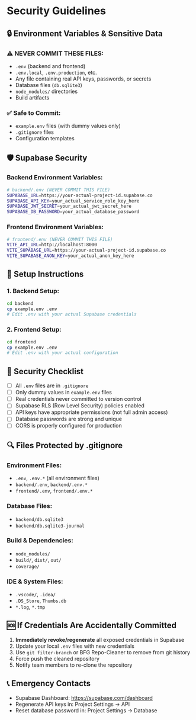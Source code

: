 # Security Guidelines

## 🔒 Environment Variables & Sensitive Data

### ⚠️ NEVER COMMIT THESE FILES:
- `.env` (backend and frontend)
- `.env.local`, `.env.production`, etc.
- Any file containing real API keys, passwords, or secrets
- Database files (`db.sqlite3`)
- `node_modules/` directories
- Build artifacts

### ✅ Safe to Commit:
- `example.env` files (with dummy values only)
- `.gitignore` files
- Configuration templates

## 🛡️ Supabase Security

### Backend Environment Variables:
```bash
# backend/.env (NEVER COMMIT THIS FILE)
SUPABASE_URL=https://your-actual-project-id.supabase.co
SUPABASE_API_KEY=your_actual_service_role_key_here
SUPABASE_JWT_SECRET=your_actual_jwt_secret_here
SUPABASE_DB_PASSWORD=your_actual_database_password
```

### Frontend Environment Variables:
```bash
# frontend/.env (NEVER COMMIT THIS FILE)
VITE_API_URL=http://localhost:8000
VITE_SUPABASE_URL=https://your-actual-project-id.supabase.co
VITE_SUPABASE_ANON_KEY=your_actual_anon_key_here
```

## 🔧 Setup Instructions

### 1. Backend Setup:
```bash
cd backend
cp example.env .env
# Edit .env with your actual Supabase credentials
```

### 2. Frontend Setup:
```bash
cd frontend
cp example.env .env
# Edit .env with your actual configuration
```

## 🚨 Security Checklist

- [ ] All `.env` files are in `.gitignore`
- [ ] Only dummy values in `example.env` files
- [ ] Real credentials never committed to version control
- [ ] Supabase RLS (Row Level Security) policies enabled
- [ ] API keys have appropriate permissions (not full admin access)
- [ ] Database passwords are strong and unique
- [ ] CORS is properly configured for production

## 🔍 Files Protected by .gitignore

### Environment Files:
- `.env`, `.env.*` (all environment files)
- `backend/.env`, `backend/.env.*`
- `frontend/.env`, `frontend/.env.*`

### Database Files:
- `backend/db.sqlite3`
- `backend/db.sqlite3-journal`

### Build & Dependencies:
- `node_modules/`
- `build/`, `dist/`, `out/`
- `coverage/`

### IDE & System Files:
- `.vscode/`, `.idea/`
- `.DS_Store`, `Thumbs.db`
- `*.log`, `*.tmp`

## 🆘 If Credentials Are Accidentally Committed

1. **Immediately revoke/regenerate** all exposed credentials in Supabase
2. Update your local `.env` files with new credentials
3. Use `git filter-branch` or BFG Repo-Cleaner to remove from git history
4. Force push the cleaned repository
5. Notify team members to re-clone the repository

## 📞 Emergency Contacts

- Supabase Dashboard: https://supabase.com/dashboard
- Regenerate API keys in: Project Settings → API
- Reset database password in: Project Settings → Database 